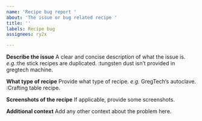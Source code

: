 ```yaml
---
name: 'Recipe bug report '
about: 'The issue or bug related recipe '
title: ''
labels: Recipe bug
assignees: ry2x

---
```


**Describe the issue**
A clear and concise description of what the issue is.
*e.g.*:the stick recipes are duplicated.
:tungsten dust isn’t provided in gregtech machine.

**What type of recipe**
Provide what type of recipe.
*e.g.* GregTech‘s autoclave.
:Crafting table recipe.

**Screenshots of the recipe**
If applicable, provide some screenshots.

**Additional context**
Add any other context about the problem here.
